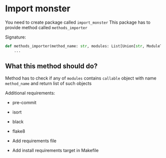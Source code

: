 # Import monster

You need to create package called `import_monster`
This package has to provide method called `methods_importer`

Signature:
```python
def methods_importer(method_name: str, modules: List[Union[str, ModuleType]]) -> List[Callable]:
    ...
```

## What this method should do?

Method has to check if any of `modules` contains `callable` object with name `method_name` and return list of such objects

Additional requirements:

- pre-commit
- isort
- black
- flake8

- Add requirements file
- Add install requirements target in Makefile
